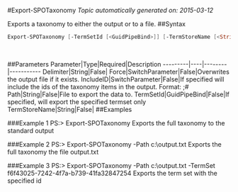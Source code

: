 #Export-SPOTaxonomy
*Topic automatically generated on: 2015-03-12*

Exports a taxonomy to either the output or to a file.
##Syntax
```powershell
Export-SPOTaxonomy [-TermSetId [<GuidPipeBind>]] [-TermStoreName [<String>]] [-IncludeID [<SwitchParameter>]] [-Path [<String>]] [-Force [<SwitchParameter>]] [-Delimiter [<String>]]
```
&nbsp;

##Parameters
Parameter|Type|Required|Description
---------|----|--------|-----------
Delimiter|String|False|
Force|SwitchParameter|False|Overwrites the output file if it exists.
IncludeID|SwitchParameter|False|If specified will include the ids of the taxonomy items in the output. Format: <label>;#<guid>
Path|String|False|File to export the data to.
TermSetId|GuidPipeBind|False|If specified, will export the specified termset only
TermStoreName|String|False|
##Examples

###Example 1
    PS:> Export-SPOTaxonomy
Exports the full taxonomy to the standard output

###Example 2
    PS:> Export-SPOTaxonomy -Path c:\output.txt
Exports the full taxonomy the file output.txt

###Example 3
    PS:> Export-SPOTaxonomy -Path c:\output.txt -TermSet f6f43025-7242-4f7a-b739-41fa32847254 
Exports the term set with the specified id

